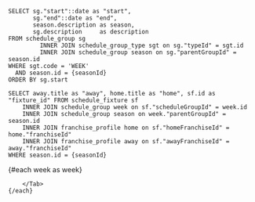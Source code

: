 <script>
    let seasonId
    $: seasonId = $page.params.season_id
</script>

```week
SELECT sg."start"::date as "start",
       sg."end"::date as "end",
       season.description as season,
       sg.description     as description
FROM schedule_group sg
         INNER JOIN schedule_group_type sgt on sg."typeId" = sgt.id
         INNER JOIN schedule_group season on sg."parentGroupId" = season.id
WHERE sgt.code = 'WEEK'
  AND season.id = {seasonId}
ORDER BY sg.start
```

```fixtures
SELECT away.title as "away", home.title as "home", sf.id as "fixture_id" FROM schedule_fixture sf
    INNER JOIN schedule_group week on sf."scheduleGroupId" = week.id
    INNER JOIN schedule_group season on week."parentGroupId" = season.id
    INNER JOIN franchise_profile home on sf."homeFranchiseId" = home."franchiseId"
    INNER JOIN franchise_profile away on sf."awayFranchiseId" = away."franchiseId"
WHERE season.id = {seasonId}
```

<Tabs>
    {#each week as week}
        <Tab label={week.description}>

        </Tab>
    {/each}
</Tabs>